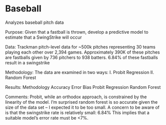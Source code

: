# Baseball
Analyzes baseball pitch data

Purpose: 
Given that a fastball is thrown, develop a predictive model to estimate that a SwingStrike will occur

Data: 
Trackman pitch-level data for ~500k pitches representing 30 teams playing each other over 2,394 games.  Approximately 390K of these pitches are fastballs given by 736 pitchers to 938 batters. 6.84% of these fastballs result in a swingstrike

Methodology: 
The data are examined in two ways:
I. Probit Regression
II. Random Forest

Results:
		Methodology		Accuracy	Error		Bias
		Probit Regression
		Random Forest


Comments:
Probit, while an orthodox approach, is constrained by the linearity of the model.  I’m surprised random forest is so accurate given the size of the data set – I expected it to be too small.  A concern to be aware of is that the swingstrike rate is relatively small: 6.84%  This implies that a suitable model’s error rate must be <7%.
